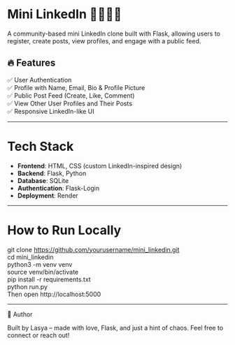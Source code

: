 # Mini LinkedIn 👩‍💻👨‍💼

A community-based mini LinkedIn clone built with Flask, allowing users to register, create posts, view profiles, and engage with a public feed.

## 🔥 Features

✅ User Authentication  
✅ Profile with Name, Email, Bio & Profile Picture  
✅ Public Post Feed (Create, Like, Comment)  
✅ View Other User Profiles and Their Posts  
✅ Responsive LinkedIn-like UI

---
# Tech Stack

- **Frontend**: HTML, CSS (custom LinkedIn-inspired design)
- **Backend**: Flask, Python
- **Database**: SQLite
- **Authentication**: Flask-Login
- **Deployment**: Render

---

# How to Run Locally

git clone https://github.com/yourusername/mini_linkedin.git  
cd mini_linkedin  
python3 -m venv venv  
source venv/bin/activate  
pip install -r requirements.txt  
python run.py  
Then open http://localhost:5000  

---

📝 Author

Built by Lasya – made with love, Flask, and just a hint of chaos.
Feel free to connect or reach out!
